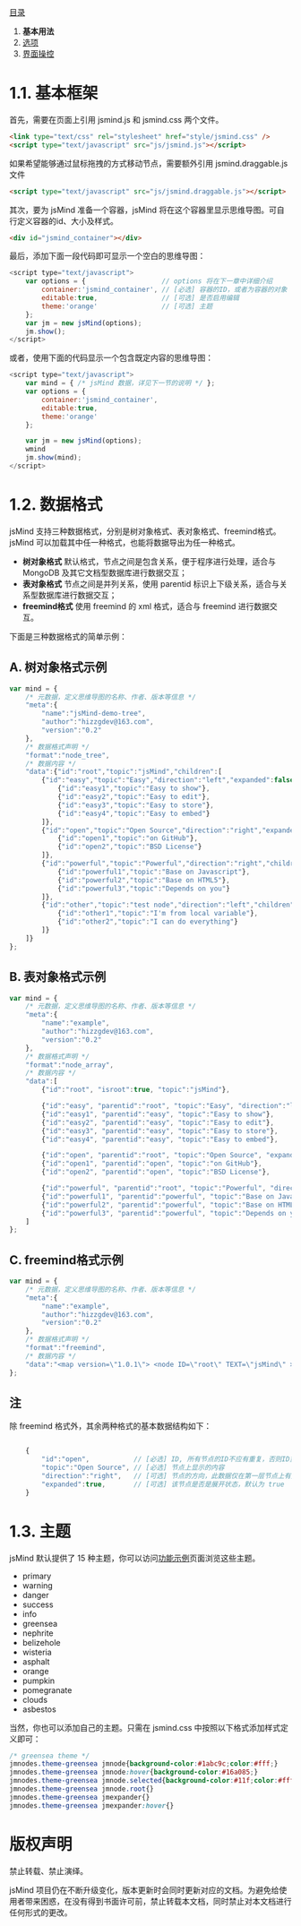 [目录](index.md)

1. **基本用法**
2. [选项](2.options.md)
3. [界面操控](3.operation.md)


1.1. 基本框架
===

首先，需要在页面上引用 jsmind.js 和 jsmind.css 两个文件。

```html
<link type="text/css" rel="stylesheet" href="style/jsmind.css" />
<script type="text/javascript" src="js/jsmind.js"></script>
```

如果希望能够通过鼠标拖拽的方式移动节点，需要额外引用 jsmind.draggable.js 文件

```html
<script type="text/javascript" src="js/jsmind.draggable.js"></script>
```

其次，要为 jsMind 准备一个容器，jsMind 将在这个容器里显示思维导图。可自行定义容器的id、大小及样式。

```html
<div id="jsmind_container"></div>
```

最后，添加下面一段代码即可显示一个空白的思维导图：

```javascript
<script type="text/javascript">
    var options = {                   // options 将在下一章中详细介绍
        container:'jsmind_container', // [必选] 容器的ID，或者为容器的对象
        editable:true,                // [可选] 是否启用编辑
        theme:'orange'                // [可选] 主题
    };
    var jm = new jsMind(options);
    jm.show();
</script>
```

或者，使用下面的代码显示一个包含既定内容的思维导图：

```javascript
<script type="text/javascript">
    var mind = { /* jsMind 数据，详见下一节的说明 */ };
    var options = {
        container:'jsmind_container',
        editable:true,
        theme:'orange'
    };

    var jm = new jsMind(options);
    wmind
    jm.show(mind); 
</script>
```

1.2. 数据格式
===

jsMind 支持三种数据格式，分别是树对象格式、表对象格式、freemind格式。jsMind 可以加载其中任一种格式，也能将数据导出为任一种格式。

* **树对象格式** 默认格式，节点之间是包含关系，便于程序进行处理，适合与 MongoDB 及其它文档型数据库进行数据交互；
* **表对象格式** 节点之间是并列关系，使用 parentid 标识上下级关系，适合与关系型数据库进行数据交互；
* **freemind格式** 使用 freemind 的 xml 格式，适合与 freemind 进行数据交互。

下面是三种数据格式的简单示例：

A. 树对象格式示例
---

```javascript
var mind = {
    /* 元数据，定义思维导图的名称、作者、版本等信息 */
    "meta":{
        "name":"jsMind-demo-tree",
        "author":"hizzgdev@163.com",
        "version":"0.2"
    },
    /* 数据格式声明 */
    "format":"node_tree",
    /* 数据内容 */
    "data":{"id":"root","topic":"jsMind","children":[
        {"id":"easy","topic":"Easy","direction":"left","expanded":false,"children":[
            {"id":"easy1","topic":"Easy to show"},
            {"id":"easy2","topic":"Easy to edit"},
            {"id":"easy3","topic":"Easy to store"},
            {"id":"easy4","topic":"Easy to embed"}
        ]},
        {"id":"open","topic":"Open Source","direction":"right","expanded":true,"children":[
            {"id":"open1","topic":"on GitHub"},
            {"id":"open2","topic":"BSD License"}
        ]},
        {"id":"powerful","topic":"Powerful","direction":"right","children":[
            {"id":"powerful1","topic":"Base on Javascript"},
            {"id":"powerful2","topic":"Base on HTML5"},
            {"id":"powerful3","topic":"Depends on you"}
        ]},
        {"id":"other","topic":"test node","direction":"left","children":[
            {"id":"other1","topic":"I'm from local variable"},
            {"id":"other2","topic":"I can do everything"}
        ]}
    ]}
};
```

B. 表对象格式示例
---

```javascript
var mind = {
    /* 元数据，定义思维导图的名称、作者、版本等信息 */
    "meta":{
        "name":"example",
        "author":"hizzgdev@163.com",
        "version":"0.2"
    },
    /* 数据格式声明 */
    "format":"node_array",
    /* 数据内容 */
    "data":[
        {"id":"root", "isroot":true, "topic":"jsMind"},

        {"id":"easy", "parentid":"root", "topic":"Easy", "direction":"left"},
        {"id":"easy1", "parentid":"easy", "topic":"Easy to show"},
        {"id":"easy2", "parentid":"easy", "topic":"Easy to edit"},
        {"id":"easy3", "parentid":"easy", "topic":"Easy to store"},
        {"id":"easy4", "parentid":"easy", "topic":"Easy to embed"},

        {"id":"open", "parentid":"root", "topic":"Open Source", "expanded":false, "direction":"right"},
        {"id":"open1", "parentid":"open", "topic":"on GitHub"},
        {"id":"open2", "parentid":"open", "topic":"BSD License"},

        {"id":"powerful", "parentid":"root", "topic":"Powerful", "direction":"right"},
        {"id":"powerful1", "parentid":"powerful", "topic":"Base on Javascript"},
        {"id":"powerful2", "parentid":"powerful", "topic":"Base on HTML5"},
        {"id":"powerful3", "parentid":"powerful", "topic":"Depends on you"},
    ]
};
```

C. freemind格式示例
---

```javascript
var mind = {
    /* 元数据，定义思维导图的名称、作者、版本等信息 */
    "meta":{
        "name":"example",
        "author":"hizzgdev@163.com",
        "version":"0.2"
    },
    /* 数据格式声明 */
    "format":"freemind",
    /* 数据内容 */
    "data":"<map version=\"1.0.1\"> <node ID=\"root\" TEXT=\"jsMind\" > <node ID=\"easy\" POSITION=\"left\" TEXT=\"Easy\" > <node ID=\"easy1\" TEXT=\"Easy to show\" /> <node ID=\"easy2\" TEXT=\"Easy to edit\" /> <node ID=\"easy3\" TEXT=\"Easy to store\" /> <node ID=\"easy4\" TEXT=\"Easy to embed\" /> </node> <node ID=\"open\" POSITION=\"right\" TEXT=\"Open Source\" > <node ID=\"open1\" TEXT=\"on GitHub\" /> <node ID=\"open2\" TEXT=\"BSD License\" /> </node> <node ID=\"powerful\" POSITION=\"right\" TEXT=\"Powerful\" > <node ID=\"powerful1\" TEXT=\"Base on Javascript\" /> <node ID=\"powerful2\" TEXT=\"Base on HTML5\" /> <node ID=\"powerful3\" TEXT=\"Depends on you\" /> </node> <node ID=\"other\" POSITION=\"left\" TEXT=\"test node\" > <node ID=\"other1\" TEXT=\"I'm from local variable\" /> <node ID=\"other2\" TEXT=\"I can do everything\" /> </node> </node> </map>"
};
```

注
---
除 freemind 格式外，其余两种格式的基本数据结构如下：

```javascript

    {
        "id":"open",           // [必选] ID, 所有节点的ID不应有重复，否则ID重复的结节将被忽略
        "topic":"Open Source", // [必选] 节点上显示的内容
        "direction":"right",   // [可选] 节点的方向，此数据仅在第一层节点上有效，目前仅支持 left 和 right 两种，默认为 right
        "expanded":true,       // [可选] 该节点是否是展开状态，默认为 true
    }

```

1.3. 主题
===

jsMind 默认提供了 15 种主题，你可以访问[功能示例](http://hizzgdev.github.io/jsmind/example/2_features.html)页面浏览这些主题。

+ primary
+ warning
+ danger
+ success
+ info
+ greensea
+ nephrite
+ belizehole
+ wisteria
+ asphalt
+ orange
+ pumpkin
+ pomegranate
+ clouds
+ asbestos

当然，你也可以添加自己的主题。只需在 jsmind.css 中按照以下格式添加样式定义即可：

```css
/* greensea theme */                                                      /* greensea 即是主题名 */
jmnodes.theme-greensea jmnode{background-color:#1abc9c;color:#fff;}       /* 节点样式 */
jmnodes.theme-greensea jmnode:hover{background-color:#16a085;}            /* 鼠标悬停的节点样式 */
jmnodes.theme-greensea jmnode.selected{background-color:#11f;color:#fff;} /* 选中的节点样式 */
jmnodes.theme-greensea jmnode.root{}                                      /* 根节点样式 */
jmnodes.theme-greensea jmexpander{}                                       /* 展开/关闭节点的控制点样式 */
jmnodes.theme-greensea jmexpander:hover{}                                 /* 鼠标悬停展开/关闭节点的控制点样式 */
```


版权声明
===
禁止转载、禁止演绎。

jsMind 项目仍在不断升级变化，版本更新时会同时更新对应的文档。为避免给使用者带来困惑，在没有得到书面许可前，禁止转载本文档，同时禁止对本文档进行任何形式的更改。
